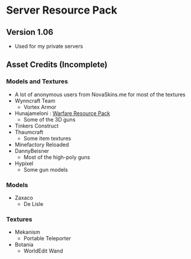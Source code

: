 # Server Resource Pack

## Version 1.06

- Used for my private servers

## Asset Credits (Incomplete)

### Models and Textures

- A lot of anonymous users from NovaSkins.me for most of the textures
- Wynncraft Team
  - Vortex Armor
- Hunajameloni : [Warfare Resource Pack](https://www.planetminecraft.com/texture-pack/block-ops-zombies/)
  - Some of the 3D guns
- Tinkers Construct
- Thaumcraft
  - Some item textures
- Minefactory Reloaded
- DannyBeisner
  - Most of the high-poly guns
- Hypixel
  - Some gun models

### Models

- Zaxaco
  - De Lisle

### Textures

- Mekanism
  - Portable Teleporter
- Botania
  - WorldEdit Wand
